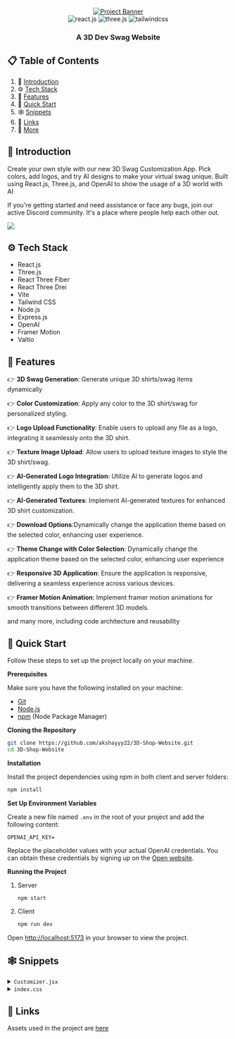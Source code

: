 <div align="center">
  <br />
    <a href="https://youtu.be/ZqEa8fTxypQ?feature=shared" target="_blank">
      <img src="https://github.com/adrianhajdin/project_threejs_ai/assets/151519281/a7ad05c5-28a5-423f-b6ac-c98f8a5c428a" alt="Project Banner">
    </a>
  <br />
 
  <div>
    <img src="https://img.shields.io/badge/-React_JS-black?style=for-the-badge&logoColor=white&logo=react&color=61DAFB" alt="react.js" />
    <img src="https://img.shields.io/badge/-Three_JS-black?style=for-the-badge&logoColor=white&logo=threedotjs&color=000000" alt="three.js" />
    <img src="https://img.shields.io/badge/-Tailwind_CSS-black?style=for-the-badge&logoColor=white&logo=tailwindcss&color=06B6D4" alt="tailwindcss" />
  </div>

  <h3 align="center">A 3D Dev Swag Website</h3>

   
</div>

## 📋 <a name="table">Table of Contents</a>

1. 🤖 [Introduction](#introduction)
2. ⚙️ [Tech Stack](#tech-stack)
3. 🔋 [Features](#features)
4. 🤸 [Quick Start](#quick-start)
5. 🕸️ [Snippets](#snippets)
6. 🔗 [Links](#links)
7. 🚀 [More](#more)


## <a name="introduction">🤖 Introduction</a>

Create your own style with our new 3D Swag Customization App. Pick colors, add logos, and try AI designs to make your virtual swag unique. Built using React.js, Three.js, and OpenAI to show the usage of a 3D world with AI

If you're getting started and need assistance or face any bugs, join our active Discord community. It's a place where people help each other out.

<a href="https://discord.com/invite/n6EdbFJ" target="_blank"><img src="https://github.com/sujatagunale/EasyRead/assets/151519281/618f4872-1e10-42da-8213-1d69e486d02e" /></a>

## <a name="tech-stack">⚙️ Tech Stack</a>

- React.js
- Three.js
- React Three Fiber
- React Three Drei
- Vite
- Tailwind CSS
- Node.js
- Express.js
- OpenAI
- Framer Motion
- Valtio

## <a name="features">🔋 Features</a>

👉 **3D Swag Generation**: Generate unique 3D shirts/swag items dynamically

👉 **Color Customization**: Apply any color to the 3D shirt/swag for personalized styling.

👉 **Logo Upload Functionality**: Enable users to upload any file as a logo, integrating it seamlessly onto the 3D shirt.

👉 **Texture Image Upload**: Allow users to upload texture images to style the 3D shirt/swag.

👉 **AI-Generated Logo Integration**: Utilize AI to generate logos and intelligently apply them to the 3D shirt.

👉 **AI-Generated Textures**: Implement AI-generated textures for enhanced 3D shirt customization.

👉 **Download Options**:Dynamically change the application theme based on the selected color, enhancing user experience.

👉 **Theme Change with Color Selection**: Dynamically change the application theme based on the selected color, enhancing user experience

👉 **Responsive 3D Application**: Ensure the application is responsive, delivering a seamless experience across various devices.

👉 **Framer Motion Animation**: Implement framer motion animations for smooth transitions between different 3D models.

and many more, including code architecture and reusability 

## <a name="quick-start">🤸 Quick Start</a>

Follow these steps to set up the project locally on your machine.

**Prerequisites**

Make sure you have the following installed on your machine:

- [Git](https://git-scm.com/)
- [Node.js](https://nodejs.org/en)
- [npm](https://www.npmjs.com/) (Node Package Manager)

**Cloning the Repository**

```bash
git clone https://github.com/akshayyy22/3D-Shop-Website.git
cd 3D-Shop-Website
```

**Installation**

Install the project dependencies using npm in both client and server folders:

```bash
npm install
```

**Set Up Environment Variables**

Create a new file named `.env` in the root of your project and add the following content:

```env
OPENAI_API_KEY=
```

Replace the placeholder values with your actual OpenAI credentials. You can obtain these credentials by signing up on the [Open website](https://openai.com/).

**Running the Project**

1. Server
   ```bash
   npm start
   ```
2. Client
   ```bash
   npm run dev
   ```

Open [http://localhost:5173](http://localhost:5173) in your browser to view the project.

## <a name="snippets">🕸️ Snippets</a>

<details>
<summary><code>Customizer.jsx</code></summary>

```javascript
<button className='download-btn' onClick={downloadCanvasToImage}>
  <img
    src={download}
    alt='download_image'
    className='w-3/5 h-3/5 object-contain'
  />
</button>
```
</details>

<details>
<summary><code>index.css</code></summary>

```css
@import url("https://fonts.googleapis.com/css2?family=Nunito+Sans:ital,wght@0,200;0,600;1,900&display=swap");
@import url("https://rsms.me/inter/inter.css");

@tailwind base;
@tailwind components;
@tailwind utilities;

html {
  font-family: "Inter", sans-serif;
}

@supports (font-variation-settings: normal) {
  html {
    font-family: "Inter var", sans-serif;
  }
}

.app {
  @apply relative w-full h-screen overflow-hidden;
}

.home {
  @apply w-fit xl:h-full flex xl:justify-between justify-start items-start flex-col xl:py-8 xl:px-36 sm:p-8 p-6 max-xl:gap-7 absolute z-10;
}

.home-content {
  @apply flex-1 xl:justify-center justify-start flex flex-col gap-10;
}

.head-text {
  @apply xl:text-[10rem] text-[6rem] xl:leading-[11rem] leading-[7rem] font-black text-black;
}

.download-btn {
  @apply w-14 h-14 flex justify-center items-center rounded-full glassmorphism cursor-pointer outline-none;
}

.editortabs-container {
  @apply glassmorphism w-16 border-[2px] rounded-lg flex flex-col justify-center items-center ml-1 py-4 gap-4;
}

.filtertabs-container {
  @apply absolute z-10 bottom-5 right-0 left-0 w-full flex justify-center items-center flex-wrap gap-4;
}

.aipicker-container {
  @apply absolute left-full ml-3 glassmorphism p-3 w-[195px] h-[220px] rounded-md flex flex-col gap-4;
}

.aipicker-textarea {
  @apply w-full bg-transparent text-sm border border-gray-300 p-2 outline-none flex-1;
}

.filepicker-container {
  @apply absolute left-full ml-3 glassmorphism p-3 w-[195px] h-[220px] flex flex-col rounded-md;
}

.filepicker-label {
  @apply border border-gray-300 py-1.5 px-2 rounded-md shadow-sm text-xs text-gray-700 focus:outline-none focus:ring-1 focus:ring-blue-500 focus:border-blue-500 cursor-pointer w-fit;
}

.tab-btn {
  @apply w-14 h-14 flex justify-center items-center cursor-pointer select-none;
}

.glassmorphism {
  background: rgba(255, 255, 255, 0.25);
  box-shadow: 0 2px 30px 0 rgba(31, 38, 135, 0.07);
  backdrop-filter: blur(4px);
  -webkit-backdrop-filter: blur(4px);
  border: 1px solid rgba(255, 255, 255, 0.18);
}

input[type="file"] {
  z-index: -1;
  position: absolute;
  opacity: 0;
}

.sketch-picker {
  width: 170px !important;
  background: rgba(255, 255, 255, 0.25) !important;
  box-shadow: 0 2px 30px 0 rgba(31, 38, 135, 0.07) !important;
  backdrop-filter: blur(4px) !important;
  -webkit-backdrop-filter: blur(4px) !important;
  border: 1px solid rgba(255, 255, 255, 0.18) !important;
  border-radius: 6px !important;
}

.sketch-picker > div:nth-child(3) {
  display: none !important;
}
```
</details>

## <a name="links">🔗 Links</a>

Assets used in the project are [here](https://drive.google.com/drive/folders/1XHjRubCewQYkfQCZjcBHOENc9KoRj_Jq?usp=sharing)

